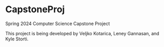 # CapstoneProj
Spring 2024 Computer Science Capstone Project

This project is being developed by Veljko Kotarica, Leney Gannasan, and Kyle Storti.
